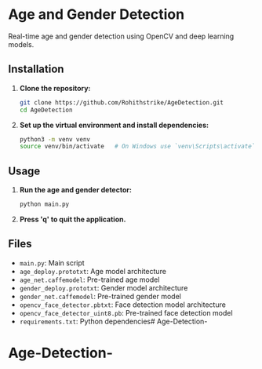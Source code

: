 # Age and Gender Detection

Real-time age and gender detection using OpenCV and deep learning models.

## Installation

1. **Clone the repository:**
    ```bash
    git clone https://github.com/Rohithstrike/AgeDetection.git
    cd AgeDetection
    ```

2. **Set up the virtual environment and install dependencies:**
    ```bash
    python3 -m venv venv
    source venv/bin/activate   # On Windows use `venv\Scripts\activate`
    ```

## Usage

1. **Run the age and gender detector:**
    ```bash
    python main.py
    ```

2. **Press 'q' to quit the application.**

## Files

- `main.py`: Main script
- `age_deploy.prototxt`: Age model architecture
- `age_net.caffemodel`: Pre-trained age model
- `gender_deploy.prototxt`: Gender model architecture
- `gender_net.caffemodel`: Pre-trained gender model
- `opencv_face_detector.pbtxt`: Face detection model architecture
- `opencv_face_detector_uint8.pb`: Pre-trained face detection model
- `requirements.txt`: Python dependencies# Age-Detection-
# Age-Detection-
